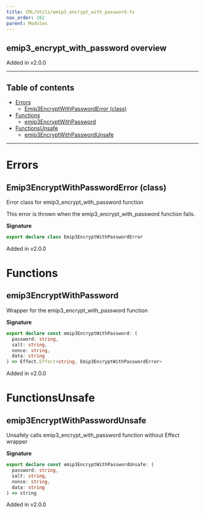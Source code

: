 ```yaml
---
title: CML/Utils/emip3_encrypt_with_password.ts
nav_order: 262
parent: Modules
---
```


## emip3_encrypt_with_password overview

Added in v2.0.0

---

<h2 class="text-delta">Table of contents</h2>

- [Errors](#errors)
  - [Emip3EncryptWithPasswordError (class)](#emip3encryptwithpassworderror-class)
- [Functions](#functions)
  - [emip3EncryptWithPassword](#emip3encryptwithpassword)
- [FunctionsUnsafe](#functionsunsafe)
  - [emip3EncryptWithPasswordUnsafe](#emip3encryptwithpasswordunsafe)

---

# Errors

## Emip3EncryptWithPasswordError (class)

Error class for emip3_encrypt_with_password function

This error is thrown when the emip3_encrypt_with_password function fails.

**Signature**

```ts
export declare class Emip3EncryptWithPasswordError
```

Added in v2.0.0

# Functions

## emip3EncryptWithPassword

Wrapper for the emip3_encrypt_with_password function

**Signature**

```ts
export declare const emip3EncryptWithPassword: (
  password: string,
  salt: string,
  nonce: string,
  data: string
) => Effect.Effect<string, Emip3EncryptWithPasswordError>
```

Added in v2.0.0

# FunctionsUnsafe

## emip3EncryptWithPasswordUnsafe

Unsafely calls emip3_encrypt_with_password function without Effect wrapper

**Signature**

```ts
export declare const emip3EncryptWithPasswordUnsafe: (
  password: string,
  salt: string,
  nonce: string,
  data: string
) => string
```

Added in v2.0.0
